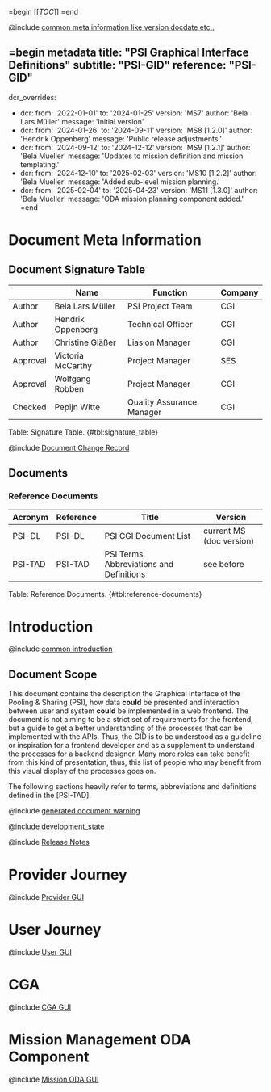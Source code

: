 =begin
[[_TOC_]]
=end

@include [common meta information like version docdate etc..](../common/common_metadata.md)

=begin metadata
title: "PSI Graphical Interface Definitions"
subtitle: "PSI-GID"
reference: "PSI-GID"
---
dcr_overrides:
 - dcr:
   from: '2022-01-01'
   to: '2024-01-25'
   version: 'MS7'
   author: 'Bela Lars Müller'
   message: 'Initial version'
 - dcr:
   from: '2024-01-26'
   to: '2024-09-11'
   version: 'MS8 [1.2.0]'
   author: 'Hendrik Oppenberg'
   message: 'Public release adjustments.'
 - dcr:
   from: '2024-09-12'
   to: '2024-12-12'
   version: 'MS9 [1.2.1]'
   author: 'Bela Mueller'
   message: 'Updates to mission definition and mission templating.'
 - dcr:
   from: '2024-12-10'
   to: '2025-02-03'
   version: 'MS10 [1.2.2]'
   author: 'Bela Mueller'
   message: 'Added sub-level mission planning.'
 - dcr:
   from: '2025-02-04'
   to: '2025-04-23'
   version: 'MS11 [1.3.0]'
   author: 'Bela Mueller'
   message: 'ODA mission planning component added.'     
=end

# Document Meta Information

## Document Signature Table

|           | Name              | Function                       | Company         |
| --------- | ----------------- | ------------------------------ | --------------- |
| Author    | Bela Lars Müller  | PSI Project Team               | CGI             |
| Author    | Hendrik Oppenberg | Technical Officer              | CGI             |
| Author    | Christine Gläßer  | Liasion Manager                | CGI             |
| Approval  | Victoria McCarthy | Project Manager                | SES             |
| Approval  | Wolfgang Robben   | Project Manager                | CGI             |
| Checked   | Pepijn Witte      | Quality Assurance Manager      | CGI             |

Table: Signature Table. {#tbl:signature_table}

@include [Document Change Record](../common/document-change-record.md)

## Documents

### Reference Documents

| Acronym | Reference | Title                                    | Version                  |
|---------|-----------|------------------------------------------|--------------------------|
| PSI-DL  | PSI-DL    | PSI CGI Document List                    | current MS (doc version) |
| PSI-TAD | PSI-TAD   | PSI Terms, Abbreviations and Definitions | see before               |

Table: Reference Documents. {#tbl:reference-documents}

# Introduction

@include [common introduction](../common/intro_description.md)

## Document Scope

This document contains the description the Graphical Interface of the Pooling & Sharing (PSI), how data **could** be presented and interaction between user and system **could** be implemented in a web frontend.
The document is not aiming to be a strict set of requirements for the frontend, but a guide to get a better understanding of the processes that can be implemented with the APIs.
Thus, the GID is to be understood as a guideline or inspiration for a frontend developer and as a supplement to understand the processes for a backend designer.
Many more roles can take benefit from this kind of presentation, thus, this list of people who may benefit from this visual display of the processes goes on.

The following sections heavily refer to terms, abbreviations and definitions defined in the [PSI-TAD].

@include [generated document warning](../common/generated_document.md)

@include [development_state](../common/development_state.md)

@include [Release Notes](../common/release_notes.md)

# Provider Journey

@include [Provider GUI](./provider-GUI.md)

# User Journey

@include [User GUI](./user-GUI.md)

# CGA

@include [CGA GUI](./cga.md)

# Mission Management ODA Component

@include [Mission ODA GUI](./mission-oda.md)
